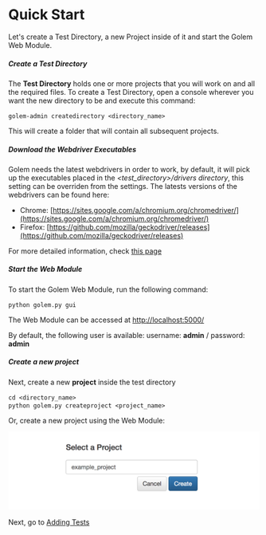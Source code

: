 Quick Start
==================================================

Let's create a Test Directory, a new Project inside of it and start the Golem Web Module.

##### Create a Test Directory

The **Test Directory** holds one or more projects that you will work on and all the required files. To create a Test Directory, open a console wherever you want the new directory to be and execute this command:

```
golem-admin createdirectory <directory_name>
```

This will create a folder that will contain all subsequent projects.


##### Download the Webdriver Executables

Golem needs the latest webdrivers in order to work, by default, it will pick up the executables placed in the *<test_directory>/drivers directory*, this setting can be overriden from the settings.
The latests versions of the webdrivers can be found here:
* Chrome: [https://sites.google.com/a/chromium.org/chromedriver/](https://sites.google.com/a/chromium.org/chromedriver/)
* Firefox: [https://github.com/mozilla/geckodriver/releases](https://github.com/mozilla/geckodriver/releases)

For more detailed information, check [this page](web-drivers.html)


##### Start the Web Module

To start the Golem Web Module, run the following command:

```
python golem.py gui
```

The Web Module can be accessed at [http://localhost:5000/](http://localhost:5000/)

By default, the following user is available: username: **admin** / password: **admin**


##### Create a new project

Next, create a new **project** inside the test directory

```
cd <directory_name>
python golem.py createproject <project_name>
```

Or, create a new project using the Web Module:

![add-project](_static/img/add-project.png "Add Project")


Next, go to [Adding Tests](adding-tests.html)
